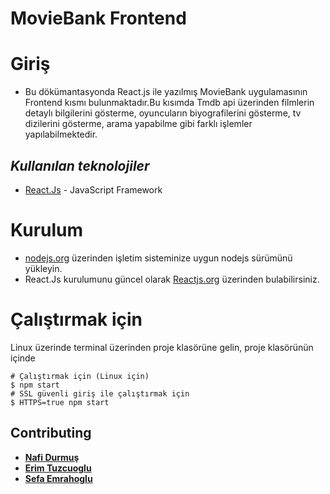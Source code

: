 # MovieBank Frontend

# Giriş

- Bu dökümantasyonda React.js ile yazılmış MovieBank uygulamasının Frontend kısmı bulunmaktadır.Bu kısımda Tmdb api üzerinden filmlerin detaylı bilgilerini gösterme, oyuncuların biyografilerini gösterme, tv dizilerini gösterme, arama yapabilme gibi farklı işlemler yapılabilmektedir. 

## *Kullanılan teknolojiler*

* [React.Js](https://reactjs.org/) - JavaScript Framework 

# Kurulum
- [nodejs.org](https://nodejs.org/en/download/) üzerinden işletim sisteminize uygun nodejs sürümünü yükleyin.
- React.Js kurulumunu güncel olarak [Reactjs.org](https://reactjs.org/tutorial/tutorial.html#setup-for-the-tutorial) üzerinden bulabilirsiniz.
# Çalıştırmak için
Linux üzerinde terminal üzerinden proje klasörüne gelin, proje klasörünün içinde

```
# Çalıştırmak için (Linux için)
$ npm start
# SSL güvenli giriş ile çalıştırmak için
$ HTTPS=true npm start
```
## Contributing

* **[Nafi Durmuş](https://github.com/nafidurmus)** 
* **[Erim Tuzcuoglu](https://github.com/ErimTuzcuoglu)**  
* **[Sefa Emrahoglu](https://github.com/sefaemrahoglu)** 
